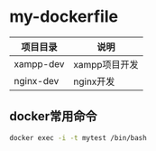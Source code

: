 # my-dockerfile

项目目录|说明
--------------------|-----------------------
xampp-dev|xampp项目开发
nginx-dev|nginx开发

## docker常用命令

```sh
docker exec -i -t mytest /bin/bash
```
